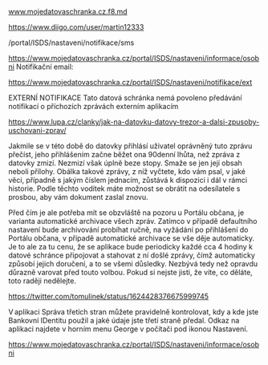 www.mojedatovaschranka.cz.f8.md

https://www.diigo.com/user/martin12333

/portal/ISDS/nastaveni/notifikace/sms


https://www.mojedatovaschranka.cz/portal/ISDS/nastaveni/informace/osobni
Notifikační email:






https://www.mojedatovaschranka.cz/portal/ISDS/nastaveni/notifikace/ext


EXTERNÍ NOTIFIKACE
Tato datová schránka nemá povoleno předávání notifikací o příchozích zprávách externím aplikacím









https://www.lupa.cz/clanky/jak-na-datovku-datovy-trezor-a-dalsi-zpusoby-uschovani-zprav/


Jakmile se v této době do datovky přihlásí uživatel oprávněný tuto zprávu přečíst, jeho přihlášením začne běžet ona 90denní lhůta, než zpráva z datovky zmizí. Nezmizí však úplně beze stopy. Smaže se jen její obsah neboli přílohy. Obálka takové zprávy, z níž vyčtete, kdo vám psal, v jaké věci, případně s jakým číslem jednacím, zůstává k dispozici i dál v rámci historie. Podle těchto vodítek máte možnost se obrátit na odesílatele s prosbou, aby vám dokument zaslal znovu.



Před čím je ale potřeba mít se obzvláště na pozoru u Portálu občana, je varianta automatické archivace všech zpráv. Zatímco v případě defaultního nastavení bude archivování probíhat ručně, na vyžádání po přihlášení do Portálu občana, v případě automatické archivace se vše děje automaticky. Je to ale za tu cenu, že se aplikace bude periodicky každé cca 4 hodiny k datové schránce připojovat a stahovat z ní došlé zprávy, čímž automaticky způsobí jejich doručení, a to se všemi důsledky. Nezbývá tedy než opravdu důrazně varovat před touto volbou. Pokud si nejste jisti, že víte, co děláte, toto raději nedělejte.




https://twitter.com/tomulinek/status/1624428376675999745







V aplikaci Správa třetích stran můžete pravidelně kontrolovat, kdy a kde jste Bankovní IDentitu použil a jaké údaje jste třetí straně předal. Odkaz na aplikaci najdete v horním menu George v počítači pod ikonou Nastavení.






https://www.mojedatovaschranka.cz/portal/ISDS/nastaveni/informace/osobni





